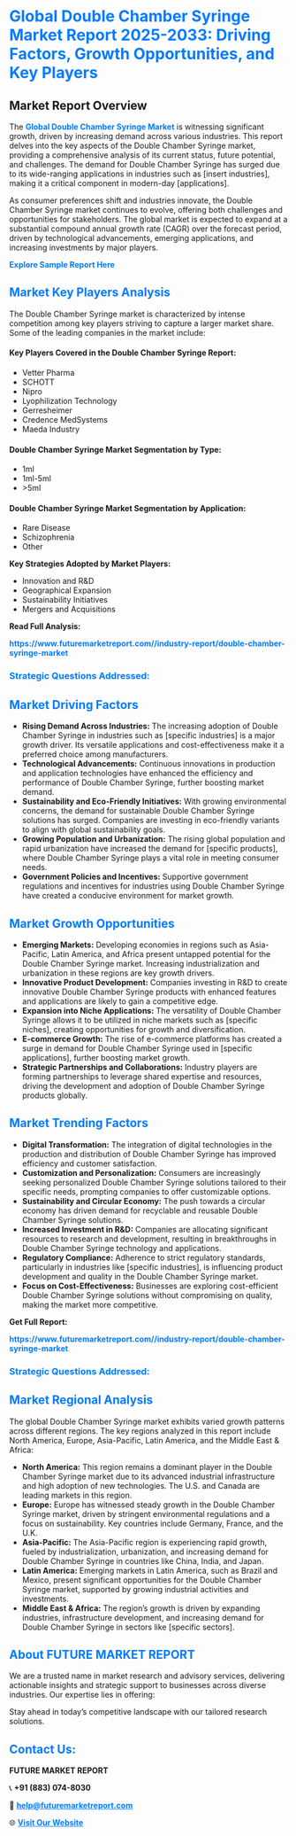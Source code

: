 <h1 style="color: #007BFF;">Global Double Chamber Syringe Market Report 2025-2033: Driving Factors, Growth Opportunities, and Key Players</h1>

<section id="overview">
<h2>Market Report Overview</h2>
<p>The <a href="https://www.futuremarketreport.com//industry-report/double-chamber-syringe-market" style="color: #007BFF; text-decoration: none;"><strong>Global Double Chamber Syringe Market</strong></a> is witnessing significant growth, driven by increasing demand across various industries. This report delves into the key aspects of the Double Chamber Syringe market, providing a comprehensive analysis of its current status, future potential, and challenges. The demand for Double Chamber Syringe has surged due to its wide-ranging applications in industries such as [insert industries], making it a critical component in modern-day [applications].</p>
<p>As consumer preferences shift and industries innovate, the Double Chamber Syringe market continues to evolve, offering both challenges and opportunities for stakeholders. The global market is expected to expand at a substantial compound annual growth rate (CAGR) over the forecast period, driven by technological advancements, emerging applications, and increasing investments by major players.</p>
</section>

<section id="overview">
<p><a href="https://www.futuremarketreport.com//request-sample/reportId=77405" style="color: #007BFF; text-decoration: none;"><strong>Explore Sample Report Here</strong></a></p>
</section>

<section id="key-players">
<h2 style="color: #007BFF;">Market Key Players Analysis</h2>
<p>The Double Chamber Syringe market is characterized by intense competition among key players striving to capture a larger market share. Some of the leading companies in the market include:</p>
<h4>Key Players Covered in the Double Chamber Syringe Report:</h4>
<ul><li>Vetter Pharma</li><li>SCHOTT</li><li>Nipro</li><li>Lyophilization Technology</li><li>Gerresheimer</li><li>Credence MedSystems</li><li>Maeda Industry</li></ul>
<h4>Double Chamber Syringe Market Segmentation by Type:</h4>
<ul><li>1ml</li><li>1ml-5ml</li><li>&gt;5ml</li></ul>

<h4>Double Chamber Syringe Market Segmentation by Application:</h4>
<ul><li>Rare Disease</li><li>Schizophrenia</li><li>Other</li></ul>
<p><strong>Key Strategies Adopted by Market Players:</strong></p>
<ul>
<li>Innovation and R&D</li>
<li>Geographical Expansion</li>
<li>Sustainability Initiatives</li>
<li>Mergers and Acquisitions</li>
</ul>
</section>

<section>
<p><strong>Read Full Analysis: </strong></p><a href="https://www.futuremarketreport.com//industry-report/double-chamber-syringe-market" style="color: #007BFF; text-decoration: none;"><strong>https://www.futuremarketreport.com//industry-report/double-chamber-syringe-market</strong></a>
<h3 style="color: #007BFF;">Strategic Questions Addressed:</h3>
</section>

<section id="driving-factors">
<h2 style="color: #007BFF;">Market Driving Factors</h2>
<ul>
<li><strong>Rising Demand Across Industries:</strong> The increasing adoption of Double Chamber Syringe in industries such as [specific industries] is a major growth driver. Its versatile applications and cost-effectiveness make it a preferred choice among manufacturers.</li>
<li><strong>Technological Advancements:</strong> Continuous innovations in production and application technologies have enhanced the efficiency and performance of Double Chamber Syringe, further boosting market demand.</li>
<li><strong>Sustainability and Eco-Friendly Initiatives:</strong> With growing environmental concerns, the demand for sustainable Double Chamber Syringe solutions has surged. Companies are investing in eco-friendly variants to align with global sustainability goals.</li>
<li><strong>Growing Population and Urbanization:</strong> The rising global population and rapid urbanization have increased the demand for [specific products], where Double Chamber Syringe plays a vital role in meeting consumer needs.</li>
<li><strong>Government Policies and Incentives:</strong> Supportive government regulations and incentives for industries using Double Chamber Syringe have created a conducive environment for market growth.</li>
</ul>
</section>

<section id="growth-opportunities">
<h2 style="color: #007BFF;">Market Growth Opportunities</h2>
<ul>
<li><strong>Emerging Markets:</strong> Developing economies in regions such as Asia-Pacific, Latin America, and Africa present untapped potential for the Double Chamber Syringe market. Increasing industrialization and urbanization in these regions are key growth drivers.</li>
<li><strong>Innovative Product Development:</strong> Companies investing in R&D to create innovative Double Chamber Syringe products with enhanced features and applications are likely to gain a competitive edge.</li>
<li><strong>Expansion into Niche Applications:</strong> The versatility of Double Chamber Syringe allows it to be utilized in niche markets such as [specific niches], creating opportunities for growth and diversification.</li>
<li><strong>E-commerce Growth:</strong> The rise of e-commerce platforms has created a surge in demand for Double Chamber Syringe used in [specific applications], further boosting market growth.</li>
<li><strong>Strategic Partnerships and Collaborations:</strong> Industry players are forming partnerships to leverage shared expertise and resources, driving the development and adoption of Double Chamber Syringe products globally.</li>
</ul>
</section>

<section id="trending-factors">
<h2 style="color: #007BFF;">Market Trending Factors</h2>
<ul>
<li><strong>Digital Transformation:</strong> The integration of digital technologies in the production and distribution of Double Chamber Syringe has improved efficiency and customer satisfaction.</li>
<li><strong>Customization and Personalization:</strong> Consumers are increasingly seeking personalized Double Chamber Syringe solutions tailored to their specific needs, prompting companies to offer customizable options.</li>
<li><strong>Sustainability and Circular Economy:</strong> The push towards a circular economy has driven demand for recyclable and reusable Double Chamber Syringe solutions.</li>
<li><strong>Increased Investment in R&D:</strong> Companies are allocating significant resources to research and development, resulting in breakthroughs in Double Chamber Syringe technology and applications.</li>
<li><strong>Regulatory Compliance:</strong> Adherence to strict regulatory standards, particularly in industries like [specific industries], is influencing product development and quality in the Double Chamber Syringe market.</li>
<li><strong>Focus on Cost-Effectiveness:</strong> Businesses are exploring cost-efficient Double Chamber Syringe solutions without compromising on quality, making the market more competitive.</li>
</ul>
</section>

<section>
<p><strong>Get Full Report: </strong></p><a href="https://www.futuremarketreport.com//industry-report/double-chamber-syringe-market" style="color: #007BFF; text-decoration: none;"><strong>https://www.futuremarketreport.com//industry-report/double-chamber-syringe-market</strong></a>
<h3 style="color: #007BFF;">Strategic Questions Addressed:</h3>
</section>


<section id="regional-analysis">
<h2 style="color: #007BFF;">Market Regional Analysis</h2>
<p>The global Double Chamber Syringe market exhibits varied growth patterns across different regions. The key regions analyzed in this report include North America, Europe, Asia-Pacific, Latin America, and the Middle East & Africa:</p>
<ul>
<li><strong>North America:</strong> This region remains a dominant player in the Double Chamber Syringe market due to its advanced industrial infrastructure and high adoption of new technologies. The U.S. and Canada are leading markets in this region.</li>
<li><strong>Europe:</strong> Europe has witnessed steady growth in the Double Chamber Syringe market, driven by stringent environmental regulations and a focus on sustainability. Key countries include Germany, France, and the U.K.</li>
<li><strong>Asia-Pacific:</strong> The Asia-Pacific region is experiencing rapid growth, fueled by industrialization, urbanization, and increasing demand for Double Chamber Syringe in countries like China, India, and Japan.</li>
<li><strong>Latin America:</strong> Emerging markets in Latin America, such as Brazil and Mexico, present significant opportunities for the Double Chamber Syringe market, supported by growing industrial activities and investments.</li>
<li><strong>Middle East & Africa:</strong> The region’s growth is driven by expanding industries, infrastructure development, and increasing demand for Double Chamber Syringe in sectors like [specific sectors].</li>
</ul>
</section>

<footer>
<h2 style="color: #007BFF;">About FUTURE MARKET REPORT</h2>
<p>We are a trusted name in market research and advisory services, delivering actionable insights and strategic support to businesses across diverse industries. Our expertise lies in offering:</p>

<p>Stay ahead in today’s competitive landscape with our tailored research solutions.</p>

<h2 style="color: #007BFF;">Contact Us:</h2>
<p><strong>FUTURE MARKET REPORT</strong></p>
<p>📞 <strong>+91 (883) 074-8030</strong></p>
<p>📧 <strong><a href="mailto:help@futuremarketreport.com" style="color: #007BFF;">help@futuremarketreport.com</a></strong></p>
<p>🌐 <strong><a href="https://www.futuremarketreport.com/" style="color: #007BFF;">Visit Our Website</a></strong></p>
</footer>